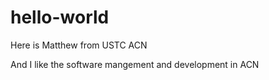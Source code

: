 # hello-world


Here is Matthew from USTC ACN

And I like the software mangement and development in ACN


